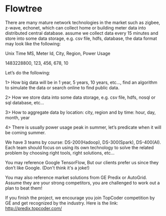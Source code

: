 # Flowtree

There are many mature network technologies in the market such as zigbee, z-wave, echonet, which can collect home or building meter data into distributed central database. assume we collect data every 15 minutes and store into some data storage, e.g. csv file, hdfs, database, the data format may look like the following:

Unix Time MS, Meter Id, City, Region, Power Usage

1483228800, 123, 456, 678, 10 

Let’s do the following:

1> How big data will be in 1 year, 5 years, 10 years, etc…, find an algorithm to simulate the data or search online to find public data.

2> How we store data into some data storage, e.g. csv file, hdfs, nosql or sql database, etc…

3> How to aggregate data by location: city, region and by time: hour, day, month, year

4> There is usually power usage peak in summer, let’s predicate when it will be coming summer.

We have 3 teams by course: DS-200(Hadoop), DS-300(Spark), DS-400(AI). Each team should focus on using its own technology to solve the related problem by choosing right tools, right solutions, etc…

You may reference Google TensorFlow, But our clients prefer us since they don’t like Google. (Don't think it's a joke!)

You may also reference market solutions from GE Predix or AutoGrid. Assume they are your strong competitors, you are challenged to work out a plan to beat them!

If you finish the project, we encourage you join TopCoder competition by GE and get recognized by the industry.  Here is the link: http://predix.topcoder.com/
